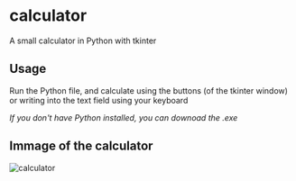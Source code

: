 # calculator
A small calculator in Python with tkinter

## Usage
Run the Python file, and calculate using the buttons (of the tkinter window) or writing into the text field using your keyboard

*If you don't have Python installed, you can downoad the .exe*

## Immage of the calculator

![calculator](https://user-images.githubusercontent.com/88271311/127914793-e2d49307-fd67-413a-bda6-e7ccbb5496fd.png)

